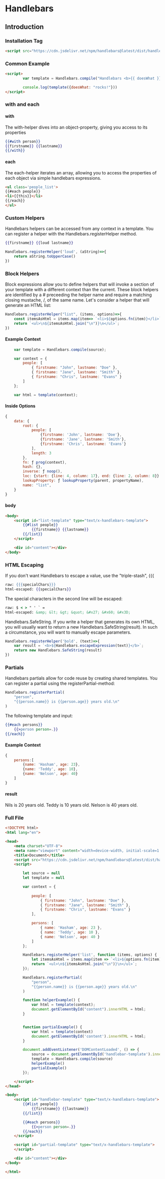 # Handlebars

## Introduction

### Installation Tag

```html
<script src="https://cdn.jsdelivr.net/npm/handlebars@latest/dist/handlebars.js"></script>
```

### Common Example

```html
<script>
        var template = Handlebars.compile("Handlebars <b>{{ doesWhat }}</b>")

        console.log(template({doesWhat: "rocks!"}))
</script>
```

### with and each

#### with

The with-helper dives into an object-property, giving you access to its properties

```handlebars
{{#with person}}
{{firstname}} {{lastname}}
{{/with}}
```

#### each

The each-helper iterates an array, allowing you to access the properties of each object via simple handlebars expressions.

```html
<ul class='people_list'>
{{#each people}}
<li>{{this}}</li>
{{/each}}
</ul>
```

### Custom Helpers

Handlebars helpers can be accessed from any context in a template. You can register a helper with the Handlebars.registerHelper method.

```handlebars
{{firstname}} {{loud lastname}}
```

```javascript
Handlebars.registerHelper('loud', (aString)=>{
    return aString.toUpperCase()
})
```

### Block Helpers

Block expressions allow you to define helpers that will invoke a section of your template with a different context than the current. These block helpers are identified by a # preceeding the helper name and require a matching closing mustache, /, of the same name. Let's consider a helper that will generate an HTML list:

```javascript
Handlebars.registerHelper("list", (items, options)=>{
    const itemsAsHtml = items.map(item=> `<li>${options.fn(item)}</li>`);
    return `<ul>\n${itemsAsHtml.join("\n")}\n</ul>`;
})
```

#### Example Context

```javascript
    var template = Handlebars.compile(source);

    var context = {
        people: [
            { firstname: "John", lastname: "Doe" },
            { firstname: "Jane", lastname: "Smith" },
            { firstname: "Chris", lastname: "Evans" }
        ]
    };

    var html = template(context);
```

#### Inside Options

```javascript
{
    data: {
        root: {
            people: [
                {firstname: 'John', lastname: 'Doe'},
                {firstname: 'Jane', lastname: 'Smith'},
                {firstname: 'Chris', lastname: 'Evans'}
            ],
            length: 3
        },
        fn: ƒ prog(context),
        hash: {},
        inverse: ƒ noop(),
        loc: {start: {line: 4, column: 17}, end: {line: 2, column: 8}},
        lookupProperty: ƒ lookupProperty(parent, propertyName),
        name: "list",
    }
}
```

#### body

```html
<body>
    <script id="list-template" type="text/x-handlebars-template">
        {{#list people}}
            {{firstname}} {{lastname}}
        {{/list}}
    </script>

    <div id="content"></div>
</body>
```

### HTML Escaping

If you don't want Handlebars to escape a value, use the "triple-stash", {{{

```handlebars
raw: {{{specialChars}}}
html-escaped: {{specialChars}}
```

The special characters in the second line will be escaped:

```handlebars
raw: $ < > " ' ` =
html-escaped: &amp; &lt; &gt; &quot; &#x27; &#x60; &#x3D;
```

Handlebars.SafeString. If you write a helper that generates its own HTML, you will usually want to return a new Handlebars.SafeString(result). In such a circumstance, you will want to manually escape parameters.

```javascript
Handlebars.registerHelper('bold', (text)=>{
    var result = `<b>${Handlebars.escapeExpression(text)}</b>`;
    return new Handlebars.SafeString(result)
})
```

### Partials

Handlebars partials allow for code reuse by creating shared templates. You can register a partial using the registerPartial-method:

```javascript
Handlebars.registerPartial(
    "person",
    "{{person.name}} is {{person.age}} years old.\n"
)
```

The following template and input:

```handlebars
{{#each persons}}
    {{>person person=.}}
{{/each}}
```

#### Example Context

```javascript
{
    persons:[
        {name: 'Hasham', age: 23},
        {name: 'Teddy', age: 10},
        {name: 'Nelson', age: 40}
    ]
}
```

#### result

Nils is 20 years old.
Teddy is 10 years old.
Nelson is 40 years old.

### Full File

```html
<!DOCTYPE html>
<html lang="en">

<head>
    <meta charset="UTF-8">
    <meta name="viewport" content="width=device-width, initial-scale=1.0">
    <title>Document</title>
    <script src="https://cdn.jsdelivr.net/npm/handlebars@latest/dist/handlebars.js"></script>
    <script>

        let source = null
        let template = null

        var context = {
            
            people: [
                { firstname: "John", lastname: "Doe" },
                { firstname: "Jane", lastname: "Smith" },
                { firstname: "Chris", lastname: "Evans" }
            ],

            persons: [
                { name: 'Hasham', age: 23 },
                { name: 'Teddy', age: 10 },
                { name: 'Nelson', age: 40 }
            ]
        };

        Handlebars.registerHelper('list', function (items, options) {
            let itemsAsHtml = items.map(item => `<li>${options.fn(item)}</li>`);
            return `<ul>\n${itemsAsHtml.join("\n")}\n</ul>`;
        });

        Handlebars.registerPartial(
            "person",
            "{{person.name}} is {{person.age}} years old.\n"
        )

        function helperExample() {
            var html = template(context);
            document.getElementById("content").innerHTML = html;
        }


        function partialExample() {
            var html = template(context)
            document.getElementById('content').innerHTML = html;
        }

        document.addEventListener('DOMContentLoaded', () => {
            source = document.getElementById('handlebar-template').innerHTML
            template = Handlebars.compile(source)
            helperExample()
            partialExample()
        });

    </script>
</head>

<body>
    <script id="handlebar-template" type="text/x-handlebars-template">
        {{#list people}}
            {{firstname}} {{lastname}}
        {{/list}}

        {{#each persons}}
            {{>person person=.}}
        {{/each}}
    </script>

    <script id="partial-template" type="text/x-handlebars-template">
    </script>

    <div id="content"></div>
</body>

</html>
```

